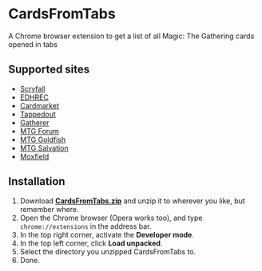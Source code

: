 # CardsFromTabs

A Chrome browser extension to get a list of all Magic: The Gathering cards opened in tabs

## Supported sites

- [Scryfall](https://scryfall.com)
- [EDHREC](https://edhrec.com)
- [Cardmarket](https://www.cardmarket.com)
- [Tappedout](https://tappedout.net)
- [Gatherer](https://gatherer.wizards.com)
- [MTG Forum](https://www.mtg-forum.de)
- [MTG Goldfish](https://www.mtggoldfish.com)
- [MTG Salvation](https://www.mtgsalvation.com)
- [Moxfield](https://moxfield.com)

## Installation

1. Download [**CardsFromTabs.zip**](https://github.com/toolcreator/CardsFromTabs/releases/) and unzip it to wherever
   you like, but remember where.
2. Open the Chrome browser (Opera works too), and type `chrome://extensions` in the address bar.
3. In the top right corner, activate the **Developer mode**.
4. In the top left corner, click **Load unpacked**.
5. Select the directory you unzipped CardsFromTabs to.
6. Done.
